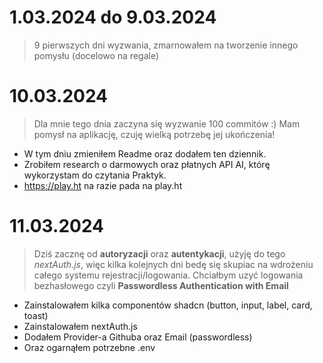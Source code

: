 # 1.03.2024 do 9.03.2024

> 9 pierwszych dni wyzwania, zmarnowałem na tworzenie innego pomysłu (docelowo na regale)
# 10.03.2024

> Dla mnie tego dnia zaczyna się wyzwanie 100 commitów :)
> Mam pomysł na aplikację, czuję wielką potrzebę jej ukończenia!

- W tym dniu zmieniłem Readme oraz dodałem ten dziennik.
- Zrobiłem research o darmowych oraz płatnych API AI, którę wykorzystam do czytania Praktyk.
- https://play.ht na razie pada na play.ht

# 11.03.2024

> Dziś zacznę od **autoryzacji** oraz **autentykacji**, użyję do tego _nextAuth.js_,
> więc kilka kolejnych dni bedę się skupiac na wdrożeniu całego systemu rejestracji/logowania.
> Chciałbym uzyć logowania bezhasłowego czyli **Passwordless Authentication with Email**

- Zainstalowałem kilka componentów shadcn (button, input, label, card, toast)
- Zainstalowałem nextAuth.js
- Dodałem Provider-a Githuba oraz Email (passwordless)
- Oraz ogarnąłem potrzebne .env